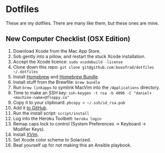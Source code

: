 # Dotfiles

These are my dotfiles. There are many like them, but these ones are mine.

## New Computer Checklist (OSX Edition)

1. Download Xcode from the Mac App Store.
2. Sob gently into a pillow, and restart the stuck Xcode installation.
3. Accept the Xcode licence: `sudo xcodebuild -license`
4. Clone down this repo: `git clone git@github.com:boxofrad/dotfiles ~/.dotfiles`
5. Install [Homebrew](http://brew.sh) and [Homebrew Bundle](https://github.com/Homebrew/homebrew-bundle).
6. Install stuff from the Brewfile: `brew bundle`
7. Run `brew linkapps` to symlink MacVim into the `/Applications` directory.
8. Time to make an SSH key: `ssh-keygen -t rsa -b 4096 -C "daniel+<machine-name>@floppy.co"`
9. Copy it to your clipboard: `pbcopy < ~/.ssh/id_rsa.pub`
10. Add it [to GitHub](https://github.com/settings/ssh).
11. Run the install script: `script/install`
12. Log into the Heroku Toolbelt: `heroku login`
13. Remap caps lock to control (System Preferences → Keyboard → Modifier Keys).
14. Install [XVim](http://xvim.org/).
15. Set Xcode color scheme to Solarized.
16. Beat yourself up for not making this an Ansible playbook.
